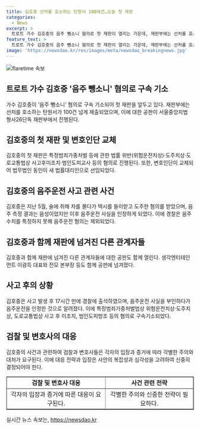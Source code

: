 ```yaml
---
title: 김호중 선처를 호소하는 탄원서 100여건…오늘 첫 재판
categories:
  - News
excerpt: >
  트로트 가수 김호중의 음주 뺑소니 혐의로 첫 재판이 열리는 가운데, 재판부에는 선처를 호소하는 탄원서가 100건 이상 제출됐다. 서울중앙지법 형사26단독 재판부는 김호중의 1차 공판을 진행하며, 함께 기소된 다른 관련자들에 대한 공판도 함께 열린다. 김호중은 공판을 앞두고 변호인단을 교체했고, 음주운전 사건은 여전히 논란이 되고 있다.
feature_text: >
  트로트 가수 김호중의 음주 뺑소니 혐의로 첫 재판이 열리는 가운데, 재판부에는 선처를 호소하는 탄원서가 100건 이상 제출됐다. 서울중앙지법 형사26단독 재판부는 김호중의 1차 공판을 진행하며, 함께 기소된 다른 관련자들에 대한 공판도 함께 열린다. 김호중은 공판을 앞두고 변호인단을 교체했고, 음주운전 사건은 여전히 논란이 되고 있다.
image: 'https://newsdao.kr/res/images/meta/newsdao_breakingnews.jpg'
---
```


<p><img src="https://newsdao.kr/res/images/meta/newsdao_breakingnews.jpg" alt="flaretime 속보" /></p>

<h2 data-ke-size="size26">트로트 가수 김호중 '음주 뺑소니' 혐의로 구속 기소</h2>

<p data-ke-size="size16">가수 김호중이 '음주 뺑소니' 혐의로 구속 기소되어 첫 재판을 앞두고 있다. 재판부에는 선처를 호소하는 탄원서가 100건 넘게 제출되었으며, 이에 대한 공판이 서울중앙지법 형사26단독 재판부에서 진행된다.</p>

<h2 data-ke-size="size26">김호중의 첫 재판 및 변호인단 교체</h2>

<p data-ke-size="size16">김호중의 첫 재판은 특정범죄가중처벌 등에 관한 법률 위반(위험운전치상)·도주치상·도로교통법상 사고후미조치·범인도피교사 등의 혐의로 진행된다. 또한, 변호인단이 교체되어 법무법인 동인이 새 법률대리인으로 선임되었다.</p>

<h2 data-ke-size="size26">김호중의 음주운전 사고 관련 사건</h2>

<p data-ke-size="size16">김호중은 지난 5월, 술에 취해 차를 몰다가 택시를 들이받고 도주한 혐의를 받았으며, 음주 측정 결과는 음성이었지만 이후 음주운전 사실을 인정하게 되었다. 이에 경찰은 음주 수치를 특정하지 못해 음주운전 혐의는 제외되었다.</p>

<h2 data-ke-size="size26">김호중과 함께 재판에 넘겨진 다른 관계자들</h2>

<p data-ke-size="size16">김호중과 함께 재판에 넘겨진 다른 관계자들에 대한 공판도 함께 열린다. 생각엔터테인먼트 이광득 대표와 전모 본부장 등도 함께 공판에 넘겨졌다.</p>

<h2 data-ke-size="size26">사고 후의 상황</h2>

<p data-ke-size="size16">김호중은 사고 발생 후 17시간 만에 경찰에 출석하였으며, 음주운전 사실을 부인하다가 음주운전을 인정한 것으로 알려졌다. 이에 특정범죄가중처벌법상 위험운전치상·도주치상, 도로교통법상 사고 후 미조치, 범인도피방조 등의 혐의로 구속기소되었다.</p>

<h2 data-ke-size="size26">검찰 및 변호사의 대응</h2>

<p data-ke-size="size16">김호중의 사건과 관련하여 검찰과 변호사들은 각자의 입장과 증거에 따라 각별한 주의와 대처가 요구된다. 이에 대응 전략과 입장은 사안의 복잡성과 심각성을 고려하여 신중히 결정되어야 한다.</p>

<table style="width: 100%;" border="1">
<tbody>
<tr>
<td style="text-align: center; height: 17px;"><b>검찰 및 변호사 대응</b></td>
<td style="text-align: center; height: 17px;"><b>사건 관련 전략</b></td>
</tr>
<tr>
<td style="text-align: center; height: 17px;">각자의 입장과 증거에 따른 대응이 요구된다.</td>
<td style="text-align: center; height: 17px;">각별한 주의와 신중한 전략이 필요하다.</td>
</tr>
</tbody>
</table>
실시간 뉴스 속보는, <a href="https://newsdao.kr" rel="dofollow">https://newsdao.kr</a>


